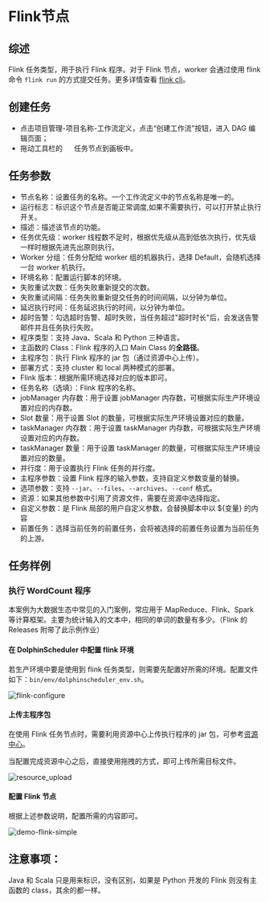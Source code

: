 # Flink节点

## 综述

Flink 任务类型，用于执行 Flink 程序。对于 Flink 节点，worker 会通过使用 flink 命令 `flink run` 的方式提交任务。更多详情查看 [flink cli](https://nightlies.apache.org/flink/flink-docs-release-1.14/docs/deployment/cli/)。

## 创建任务

- 点击项目管理-项目名称-工作流定义，点击“创建工作流”按钮，进入 DAG 编辑页面；
- 拖动工具栏的 <img src="/img/tasks/icons/flink.png" width="15"/> 任务节点到画板中。

## 任务参数

- 节点名称：设置任务的名称。一个工作流定义中的节点名称是唯一的。
- 运行标志：标识这个节点是否能正常调度,如果不需要执行，可以打开禁止执行开关。
- 描述：描述该节点的功能。
- 任务优先级：worker 线程数不足时，根据优先级从高到低依次执行，优先级一样时根据先进先出原则执行。
- Worker 分组：任务分配给 worker 组的机器执行，选择 Default，会随机选择一台 worker 机执行。
- 环境名称：配置运行脚本的环境。
- 失败重试次数：任务失败重新提交的次数。
- 失败重试间隔：任务失败重新提交任务的时间间隔，以分钟为单位。
- 延迟执行时间：任务延迟执行的时间，以分钟为单位。
- 超时告警：勾选超时告警、超时失败，当任务超过"超时时长"后，会发送告警邮件并且任务执行失败。
- 程序类型：支持 Java、Scala 和 Python 三种语言。
- 主函数的 Class：Flink 程序的入口 Main Class 的**全路径**。
- 主程序包：执行 Flink 程序的 jar 包（通过资源中心上传）。
- 部署方式：支持 cluster 和 local 两种模式的部署。
- Flink 版本：根据所需环境选择对应的版本即可。
- 任务名称（选填）：Flink 程序的名称。
- jobManager 内存数：用于设置 jobManager 内存数，可根据实际生产环境设置对应的内存数。
- Slot 数量：用于设置 Slot 的数量，可根据实际生产环境设置对应的数量。
- taskManager 内存数：用于设置 taskManager 内存数，可根据实际生产环境设置对应的内存数。
- taskManager 数量：用于设置 taskManager 的数量，可根据实际生产环境设置对应的数量。
- 并行度：用于设置执行 Flink 任务的并行度。
- 主程序参数：设置 Flink 程序的输入参数，支持自定义参数变量的替换。
- 选项参数：支持 `--jar`、`--files`、`--archives`、`--conf` 格式。
- 资源：如果其他参数中引用了资源文件，需要在资源中选择指定。
- 自定义参数：是 Flink 局部的用户自定义参数，会替换脚本中以 ${变量} 的内容
- 前置任务：选择当前任务的前置任务，会将被选择的前置任务设置为当前任务的上游。

## 任务样例

### 执行 WordCount 程序

本案例为大数据生态中常见的入门案例，常应用于 MapReduce、Flink、Spark 等计算框架。主要为统计输入的文本中，相同的单词的数量有多少。（Flink 的 Releases 附带了此示例作业）

#### 在 DolphinScheduler 中配置 flink 环境

若生产环境中要是使用到 flink 任务类型，则需要先配置好所需的环境。配置文件如下：`bin/env/dolphinscheduler_env.sh`。

![flink-configure](/img/tasks/demo/flink_task01.png)

####  上传主程序包

在使用 Flink 任务节点时，需要利用资源中心上传执行程序的 jar 包，可参考[资源中心](../resource/configuration.md)。

当配置完成资源中心之后，直接使用拖拽的方式，即可上传所需目标文件。

![resource_upload](/img/tasks/demo/upload_jar.png)

#### 配置 Flink 节点

根据上述参数说明，配置所需的内容即可。

![demo-flink-simple](/img/tasks/demo/flink_task02.png)

## 注意事项：

Java 和 Scala 只是用来标识，没有区别，如果是 Python 开发的 Flink 则没有主函数的 class，其余的都一样。
